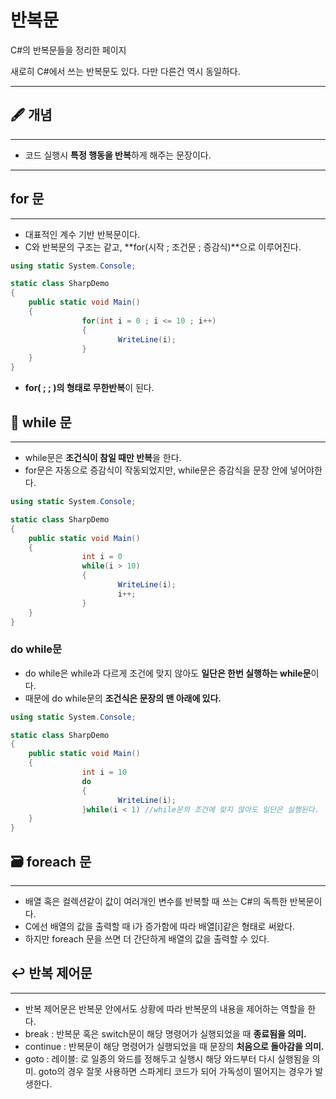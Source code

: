 # 반복문

C#의 반복문들을 정리한 페이지

새로히 C#에서 쓰는 반복문도 있다. 다만 다른건 역시 동일하다.

---

## 🖋 개념

---

- 코드 실행시 **특정 행동을 반복**하게 해주는 문장이다.

---

## for 문

---

- 대표적인 계수 기반 반복문이다.
- C와 반복문의 구조는 같고, **for(시작 ; 조건문 ; 증감식)**으로 이루어진다.

```csharp
using static System.Console;

static class SharpDemo
{
    public static void Main()
    {
				for(int i = 0 ; i <= 10 ; i++)
				{
						WriteLine(i);
				}
    }
}
```

- **for( ; ; )의 형태로 무한반복**이 된다.

## 🔌 while 문

---

- while문은 **조건식이 참일 때만 반복**을 한다.
- for문은 자동으로 증감식이 작동되었지만, while문은 증감식을 문장 안에 넣어야한다.

```csharp
using static System.Console;

static class SharpDemo
{
    public static void Main()
    {
				int i = 0
				while(i > 10)
				{
						WriteLine(i);
						i++;
				}
    }
}
```

### do while문

- do while은 while과 다르게 조건에 맞지 않아도 **일단은 한번 실행하는 while문**이다.
- 때문에 do while문의 **조건식은 문장의 맨 아래에 있다.**

```csharp
using static System.Console;

static class SharpDemo
{
    public static void Main()
    {
				int i = 10
				do
				{
						WriteLine(i);
				}while(i < 1) //while문의 조건에 맞지 않아도 일단은 실행된다.
    }
}
```

## 🗃️ foreach 문

---

- 배열 혹은 컬렉션같이 값이 여러개인 변수를 반복할 때 쓰는 C#의 독특한 반복문이다.
- C에선 배열의 값을 출력할 때 i가 증가함에 따라 배열[i]같은 형태로 써왔다.
- 하지만 foreach 문을 쓰면 더 간단하게 배열의 값을 출력할 수 있다.

## ↩️ 반복 제어문

---

- 반복 제어문은 반복문 안에서도 상황에 따라 반복문의 내용을 제어하는 역할을 한다.
- break : 반복문 혹은 switch문이 해당 명령어가 실행되었을 때 **종료됨을 의미.**
- continue : 반복문이 해당 명령어가 실행되었을 때 문장의 **처음으로 돌아감을 의미.**
- goto : 레이블: 로 일종의 와드를 정해두고 실행시 해당 와드부터 다시 실행됨을 의미. goto의 경우 잘못 사용하면 스파게티 코드가 되어 가독성이 떨어지는 경우가 발생한다.